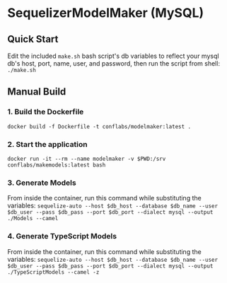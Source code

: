 # SequelizerModelMaker (MySQL)

## Quick Start
Edit the included `make.sh` bash script's db variables to reflect your
mysql db's host, port, name, user, and password, then run the script from
shell:
`./make.sh`

## Manual Build

### 1. Build the Dockerfile
`docker build -f Dockerfile -t conflabs/modelmaker:latest .`

### 2. Start the application
`docker run -it --rm --name modelmaker -v $PWD:/srv conflabs/makemodels:latest bash`

### 3. Generate Models
From inside the container, run this command while substituting the variables:
`sequelize-auto --host $db_host --database $db_name --user $db_user --pass $db_pass --port $db_port --dialect mysql --output ./Models --camel`

### 4. Generate TypeScript Models
From inside the container, run this command while substituting the variables:
`sequelize-auto --host $db_host --database $db_name --user $db_user --pass $db_pass --port $db_port --dialect mysql --output ./TypeScriptModels --camel -z`

